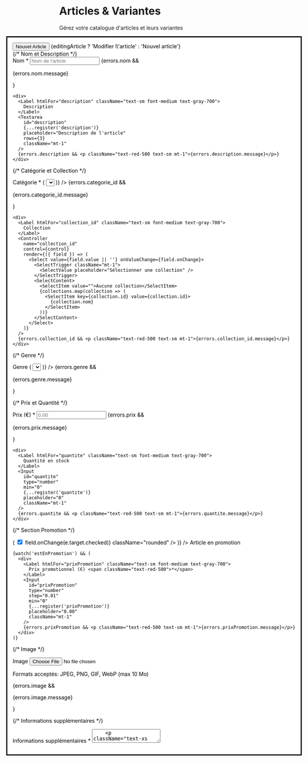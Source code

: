  <div className="space-y-6">
      <div className="flex items-center justify-between">
        <div>
          <h1 className="text-3xl font-bold text-gray-900">Articles & Variantes</h1>
          <p className="text-gray-600 mt-1">Gérez votre catalogue d&apos;articles et leurs variantes</p>
        </div>
        <div className="flex space-x-2">
          <Dialog open={isDialogOpen} onOpenChange={setIsDialogOpen}>
            <DialogTrigger asChild>
              <Button onClick={handleAddArticle} className="bg-blue-600 hover:bg-blue-700">
                <Plus size={20} className="mr-2" />
                Nouvel Article
              </Button>
            </DialogTrigger>
            <DialogContent className="max-w-2xl">
              <DialogHeader>
                <DialogTitle>
                  {editingArticle ? 'Modifier l\'article' : 'Nouvel article'}
                </DialogTitle>
              </DialogHeader>
             <form onSubmit={handleSubmit(handleSubmitArticle)} className="space-y-6 px-4 bg-white">
  {/* Nom et Description */}
  <div className="space-y-4">
    <div>
      <Label htmlFor="nom" className="text-sm font-medium text-gray-700">
        Nom <span className="text-red-500">*</span>
      </Label>
      <Input 
        id="nom" 
        {...register('nom')} 
        placeholder="Nom de l'article"
        className="mt-1"
      />
      {errors.nom && <p className="text-red-500 text-sm mt-1">{errors.nom.message}</p>}
    </div>

    <div>
      <Label htmlFor="description" className="text-sm font-medium text-gray-700">
        Description
      </Label>
      <Textarea 
        id="description" 
        {...register('description')} 
        placeholder="Description de l'article"
        rows={3}
        className="mt-1"
      />
      {errors.description && <p className="text-red-500 text-sm mt-1">{errors.description.message}</p>}
    </div>
  </div>

  {/* Catégorie et Collection */}
  <div className="grid grid-cols-1 md:grid-cols-2 gap-4">
    <div>
      <Label htmlFor="categorie_id" className="text-sm font-medium text-gray-700">
        Catégorie <span className="text-red-500">*</span>
      </Label>
      <Controller
        name="categorie_id"
        control={control}
        render={({ field }) => (
          <Select value={field.value} onValueChange={field.onChange}>
            <SelectTrigger className="mt-1">
              <SelectValue placeholder="Sélectionner une catégorie" />
            </SelectTrigger>
            <SelectContent>
              {categories.map(category => (
                <SelectItem key={category.id} value={category.id}>
                  {category.nom}
                </SelectItem>
              ))}
            </SelectContent>
          </Select>
        )}
      />
      {errors.categorie_id && <p className="text-red-500 text-sm mt-1">{errors.categorie_id.message}</p>}
    </div>

    <div>
      <Label htmlFor="collection_id" className="text-sm font-medium text-gray-700">
        Collection
      </Label>
      <Controller
        name="collection_id"
        control={control}
        render={({ field }) => (
          <Select value={field.value || ''} onValueChange={field.onChange}>
            <SelectTrigger className="mt-1">
              <SelectValue placeholder="Sélectionner une collection" />
            </SelectTrigger>
            <SelectContent>
              <SelectItem value="">Aucune collection</SelectItem>
              {collections.map(collection => (
                <SelectItem key={collection.id} value={collection.id}>
                  {collection.nom}
                </SelectItem>
              ))}
            </SelectContent>
          </Select>
        )}
      />
      {errors.collection_id && <p className="text-red-500 text-sm mt-1">{errors.collection_id.message}</p>}
    </div>
  </div>

  {/* Genre */}
  <div>
    <Label htmlFor="genre" className="text-sm font-medium text-gray-700">
      Genre
    </Label>
    <Controller
      name="genre"
      control={control}
      render={({ field }) => (
        <Select value={field.value || ''} onValueChange={field.onChange}>
          <SelectTrigger className="mt-1">
            <SelectValue placeholder="Sélectionner un genre" />
          </SelectTrigger>
          <SelectContent>
            <SelectItem value="">Non spécifié</SelectItem>
            <SelectItem value="homme">Homme</SelectItem>
            <SelectItem value="femme">Femme</SelectItem>
            <SelectItem value="enfant">Enfant</SelectItem>
            <SelectItem value="unisexe">Unisexe</SelectItem>
          </SelectContent>
        </Select>
      )}
    />
    {errors.genre && <p className="text-red-500 text-sm mt-1">{errors.genre.message}</p>}
  </div>

  {/* Prix et Quantité */}
  <div className="grid grid-cols-1 md:grid-cols-2 gap-4">
    <div>
      <Label htmlFor="prix" className="text-sm font-medium text-gray-700">
        Prix (€) <span className="text-red-500">*</span>
      </Label>
      <Input 
        id="prix" 
        type="number" 
        step="0.01" 
        min="0"
        {...register('prix')} 
        placeholder="0.00"
        className="mt-1"
      />
      {errors.prix && <p className="text-red-500 text-sm mt-1">{errors.prix.message}</p>}
    </div>

    <div>
      <Label htmlFor="quantite" className="text-sm font-medium text-gray-700">
        Quantité en stock
      </Label>
      <Input 
        id="quantite" 
        type="number" 
        min="0"
        {...register('quantite')} 
        placeholder="0"
        className="mt-1"
      />
      {errors.quantite && <p className="text-red-500 text-sm mt-1">{errors.quantite.message}</p>}
    </div>
  </div>

  {/* Section Promotion */}
  <div className="space-y-4 p-4 bg-gray-50 rounded-lg">
    <div className="flex items-center space-x-2">
      <Controller
        name="estEnPromotion"
        control={control}
        render={({ field }) => (
          <input
            type="checkbox"
            id="estEnPromotion"
            checked={field.value || false}
            onChange={(e) => field.onChange(e.target.checked)}
            className="rounded"
          />
        )}
      />
      <Label htmlFor="estEnPromotion" className="text-sm font-medium text-gray-700">
        Article en promotion
      </Label>
    </div>

    {watch('estEnPromotion') && (
      <div>
        <Label htmlFor="prixPromotion" className="text-sm font-medium text-gray-700">
          Prix promotionnel (€) <span className="text-red-500">*</span>
        </Label>
        <Input 
          id="prixPromotion" 
          type="number" 
          step="0.01" 
          min="0"
          {...register('prixPromotion')} 
          placeholder="0.00"
          className="mt-1"
        />
        {errors.prixPromotion && <p className="text-red-500 text-sm mt-1">{errors.prixPromotion.message}</p>}
      </div>
    )}
  </div>

  {/* Image */}
  <div>
    <Label htmlFor="image" className="text-sm font-medium text-gray-700">
      Image
    </Label>
    <Input 
      id="image" 
      type="file" 
      accept="image/jpeg,image/jpg,image/png,image/gif,image/webp"
      {...register('image')} 
      className="mt-1"
    />
    <p className="text-xs text-gray-500 mt-1">
      Formats acceptés: JPEG, PNG, GIF, WebP (max 10 Mo)
    </p>
    {errors.image && <p className="text-red-500 text-sm mt-1">{errors.image.message}</p>}
  </div>

  {/* Informations supplémentaires */}
  <div>
    <Label htmlFor="infos" className="text-sm font-medium text-gray-700">
      Informations supplémentaires <span className="text-red-500">*</span>
    </Label>
    <Textarea 
      id="infos" 
      {...register('infos')} 
      placeholder='{"couleur": "rouge", "taille": "M", "matiere": "coton"}'
      rows={3}
      className="mt-1 font-mono text-sm"
    />
    <p className="text-xs text-gray-500 mt-1">
      Format JSON: {"{"}"propriété": "valeur", "autre": "valeur"{"}"}
    </p>
    {errors.infos && <p className="text-red-500 text-sm mt-1">{errors.infos.message}</p>}
  </div>

  {/* Boutons d'action */}
  <div className="flex justify-end space-x-3 pt-6 border-t">
    <Button 
      type="button" 
      variant="outline" 
      onClick={() => setIsDialogOpen(false)}
      disabled={isSubmitting}
    >
      Annuler
    </Button>
    <Button 
      type="submit" 
      className="bg-blue-600 hover:bg-blue-700" 
      disabled={isSubmitting}
    >
      {isSubmitting ? (
        <>
          <svg className="animate-spin -ml-1 mr-3 h-4 w-4 text-white" xmlns="http://www.w3.org/2000/svg" fill="none" viewBox="0 0 24 24">
            <circle className="opacity-25" cx="12" cy="12" r="10" stroke="currentColor" strokeWidth="4"></circle>
            <path className="opacity-75" fill="currentColor" d="M4 12a8 8 0 018-8V0C5.373 0 0 5.373 0 12h4zm2 5.291A7.962 7.962 0 014 12H0c0 3.042 1.135 5.824 3 7.938l3-2.647z"></path>
          </svg>
          Enregistrement...
        </>
      ) : (
        editingArticle ? 'Modifier l\'article' : 'Créer l\'article'
      )}
    </Button>
  </div>
</form>
            </DialogContent>
          </Dialog>

          <Dialog open={isVariantDialogOpen} onOpenChange={setIsVariantDialogOpen}>
            <DialogContent className="max-w-4xl">
              <DialogHeader>
                <DialogTitle>
                  {editingVariant ? 'Modifier la variante' : 'Nouvelle variante'}
                  {selectedArticleForVariant && (
                    <span className="text-sm text-gray-500 block">
                      pour {selectedArticleForVariant.nom}
                    </span>
                  )}
                </DialogTitle>
              </DialogHeader>
              <form onSubmit={handleSubmitVariant(handleSubmitVariant)} className="space-y-6 bg-white">
  {/* Couleur */}
  <div>
    <Label htmlFor="couleur" className="text-sm font-medium text-gray-700">
      Couleur <span className="text-red-500">*</span>
    </Label>
    <Input 
      id="couleur" 
      {...registerVariant('couleur')} 
      placeholder="Ex: Rouge, Bleu marine, Noir..."
      className="mt-1"
    />
    {variantErrors.couleur && <p className="text-red-500 text-sm mt-1">{variantErrors.couleur.message}</p>}
  </div>

  {/* Images */}
  <div>
    <Label htmlFor="images" className="text-sm font-medium text-gray-700">
      Images <span className="text-red-500">*</span>
    </Label>
    <div className="mt-1 space-y-2">
      <Input
        id="images"
        type="file"
        multiple
        accept="image/jpeg,image/jpg,image/png,image/gif,image/webp"
        {...registerVariant('images')}
        className="file:mr-4 file:py-2 file:px-4 file:rounded-full file:border-0 file:text-sm file:font-semibold file:bg-blue-50 file:text-blue-700 hover:file:bg-blue-100"
      />
      <p className="text-xs text-gray-500">
        Sélectionnez plusieurs images pour cette variante. Formats acceptés: JPEG, PNG, GIF, WebP (max 10 Mo par image)
      </p>
    </div>
    {variantErrors.images && <p className="text-red-500 text-sm mt-1">{variantErrors.images.message}</p>}
  </div>

  {/* Section Tailles et Stock */}
  <div className="space-y-4">
    <div className="flex items-center justify-between">
      <div>
        <h3 className="text-lg font-medium text-gray-900">Tailles et stock</h3>
        <p className="text-sm text-gray-500">Ajoutez les différentes tailles disponibles pour cette variante</p>
      </div>
      <Button
        type="button"
        variant="outline"
        onClick={() => append({ taille: '', quantite: 0, prix: 0 })}
        className="flex items-center space-x-2"
      >
        <Plus size={16} />
        <span>Ajouter une taille</span>
      </Button>
    </div>

    {fields.length === 0 && (
      <div className="text-center py-8 text-gray-500 border-2 border-dashed border-gray-300 rounded-lg">
        <div className="space-y-2">
          <p>Aucune taille ajoutée</p>
          <p className="text-sm">Cliquez sur Ajouter une taille pour commencer</p>
        </div>
      </div>
    )}

    <div className="space-y-3">
      {fields.map((field, index) => (
        <div key={field.id} className="grid grid-cols-1 md:grid-cols-4 gap-4 p-4 border border-gray-200 rounded-lg bg-gray-50">
          <div>
            <Label htmlFor={`tailles.${index}.taille`} className="text-sm font-medium text-gray-700">
              Taille <span className="text-red-500">*</span>
            </Label>
            <Input 
              {...registerVariant(`tailles.${index}.taille`)} 
              placeholder="Ex: S, M, L, XL, 38, 40..."
              className="mt-1"
            />
            {variantErrors.tailles?.[index]?.taille && (
              <p className="text-red-500 text-sm mt-1">{variantErrors.tailles[index]?.taille?.message}</p>
            )}
          </div>

          <div>
            <Label htmlFor={`tailles.${index}.quantite`} className="text-sm font-medium text-gray-700">
              Quantité <span className="text-red-500">*</span>
            </Label>
            <Input
              type="number"
              min="0"
              {...registerVariant(`tailles.${index}.quantite`, { valueAsNumber: true })}
              placeholder="0"
              className="mt-1"
            />
            {variantErrors.tailles?.[index]?.quantite && (
              <p className="text-red-500 text-sm mt-1">{variantErrors.tailles[index]?.quantite?.message}</p>
            )}
          </div>

          <div>
            <Label htmlFor={`tailles.${index}.prix`} className="text-sm font-medium text-gray-700">
              Prix (€) <span className="text-red-500">*</span>
            </Label>
            <Input
              type="number"
              step="0.01"
              min="0"
              {...registerVariant(`tailles.${index}.prix`, { valueAsNumber: true })}
              placeholder="0.00"
              className="mt-1"
            />
            {variantErrors.tailles?.[index]?.prix && (
              <p className="text-red-500 text-sm mt-1">{variantErrors.tailles[index]?.prix?.message}</p>
            )}
          </div>

          <div className="flex items-end">
            <Button
              type="button"
              variant="outline"
              size="sm"
              onClick={() => remove(index)}
              className="text-red-600 hover:text-red-700 hover:bg-red-50 w-full md:w-auto"
              title="Supprimer cette taille"
            >
              <Trash2 size={16} className="mr-2 md:mr-0" />
              <span className="md:hidden">Supprimer</span>
            </Button>
          </div>
        </div>
      ))}
    </div>

    {fields.length > 0 && (
      <div className="text-sm text-gray-500 bg-blue-50 p-3 rounded-lg">
        <p className="font-medium text-blue-700">💡 Conseil</p>
        <p>Assurez-vous que chaque taille a un prix et une quantité en stock définis.</p>
      </div>
    )}
  </div>

  {/* Informations supplémentaires */}
  <div className="bg-gray-50 p-4 rounded-lg">
    <h4 className="text-sm font-medium text-gray-700 mb-2">Informations de la variante</h4>
    <div className="grid grid-cols-1 md:grid-cols-2 gap-4 text-sm">
      <div>
        <span className="text-gray-500">Nombre de tailles:</span>
        <span className="ml-2 font-medium">{fields.length}</span>
      </div>
      <div>
        <span className="text-gray-500">Stock total:</span>
        <span className="ml-2 font-medium">
          {fields.reduce((total, field, index) => {
            const quantite = watchVariant(`tailles.${index}.quantite`) || 0;
            return total + (typeof quantite === 'number' ? quantite : 0);
          }, 0)}
        </span>
      </div>
    </div>
  </div>

  {/* Boutons d'action */}
  <div className="flex justify-end space-x-3 pt-6 border-t">
    <Button 
      type="button" 
      variant="outline" 
      onClick={() => setIsVariantDialogOpen(false)}
      disabled={isSubmittingVariant}
    >
      Annuler
    </Button>
    <Button 
      type="submit" 
      className="bg-blue-600 hover:bg-blue-700" 
      disabled={isSubmittingVariant || fields.length === 0}
    >
      {isSubmittingVariant ? (
        <>
          <svg className="animate-spin -ml-1 mr-3 h-4 w-4 text-white" xmlns="http://www.w3.org/2000/svg" fill="none" viewBox="0 0 24 24">
            <circle className="opacity-25" cx="12" cy="12" r="10" stroke="currentColor" strokeWidth="4"></circle>
            <path className="opacity-75" fill="currentColor" d="M4 12a8 8 0 018-8V0C5.373 0 0 5.373 0 12h4zm2 5.291A7.962 7.962 0 014 12H0c0 3.042 1.135 5.824 3 7.938l3-2.647z"></path>
          </svg>
          Enregistrement...
        </>
      ) : (
        editingVariant ? 'Modifier la variante' : 'Créer la variante'
      )}
    </Button>
  </div>
</form>
            </DialogContent>
          </Dialog>
        </div>
      </div>

      <Card>
        <CardHeader>
          <div className="flex items-center justify-between">
            <CardTitle>Liste des Articles ({filteredArticles.length})</CardTitle>
            <div className="relative">
              <Search className="absolute left-3 top-1/2 transform -translate-y-1/2 text-gray-400" size={20} />
              <Input
                placeholder="Rechercher un article..."
                value={searchTerm}
                onChange={(e) => setSearchTerm(e.target.value)}
                className="pl-10 w-64"
              />
            </div>
          </div>
        </CardHeader>
        <CardContent>
          <Table>
            <TableHeader>
              <TableRow>
                <TableHead>Article</TableHead>
                <TableHead>Prix de base</TableHead>
                <TableHead>Stock total</TableHead>
                <TableHead>Variantes</TableHead>
                <TableHead>Catégorie</TableHead>
                <TableHead>Collection</TableHead>
                <TableHead>Likes</TableHead>
                <TableHead>Actions</TableHead>
              </TableRow>
            </TableHeader>
            <TableBody>
              {filteredArticles.map((article) => (
                <TableRow key={article.id}>
                  <TableCell>
                    <div className="flex items-center space-x-3">
                      {article.image && (
                        <Image
                          src={article.image}
                          alt={article.nom}
                          className="w-12 h-12 object-cover rounded-lg"
                          height={48}
                          width={48}
                        />
                      )}
                      <div>
                        <div className="font-medium">{article.nom}</div>
                        <div className="text-sm text-gray-500">{article.reference}</div>
                        <div className="text-sm text-gray-500 max-w-xs truncate">
                          {article.description}
                        </div>
                      </div>
                    </div>
                  </TableCell>
                  <TableCell className="font-medium">{article.prix}€</TableCell>
                  <TableCell>
                    <Badge variant={getTotalStock(article) > 10 ? 'default' : 'destructive'}>
                      {getTotalStock(article)}
                    </Badge>
                  </TableCell>
                  <TableCell>
                    <div className="flex items-center space-x-2">
                      <Badge variant="outline" className="flex items-center space-x-1">
                        <Palette size={12} />
                        <span>{getVariantCount(article)}</span>
                      </Badge>
                      <Button
                        variant="outline"
                        size="sm"
                        onClick={() => handleAddVariant(article)}
                        className="text-blue-600 hover:text-blue-700"
                      >
                        <Plus size={14} />
                      </Button>
                    </div>
                  </TableCell>
                  <TableCell>{getCategoryName(article.categorie_id)}</TableCell>
                  <TableCell>{getCollectionName(article.collection_id)}</TableCell>
                  <TableCell>
                    <div className="flex items-center space-x-1 text-red-600">
                      <Heart size={16} fill="currentColor" />
                      <span>{article.favoris?.length || 0}</span>
                    </div>
                  </TableCell>
                  <TableCell>
                    <div className="flex space-x-2">
                      <Button
                        variant="outline"
                        size="sm"
                        onClick={() => handleEditArticle(article)}
                      >
                        <Edit size={16} />
                      </Button>
                      <Button
                        variant="outline"
                        size="sm"
                        onClick={() => handleDeleteArticle(article.id)}
                        className="text-red-600 hover:text-red-700"
                      >
                        <Trash2 size={16} />
                      </Button>
                    </div>
                  </TableCell>
                </TableRow>
              ))}
            </TableBody>
          </Table>
        </CardContent>
      </Card>

      {/* Détail des variantes */}
      <div className="space-y-4">
        {filteredArticles.map((article) => (
          article.varietes.length > 0 && (
            <Card key={`varietes-${article.id}`}>
              <CardHeader>
                <CardTitle className="flex items-center space-x-2">
                  <Package size={20} />
                  <span>Variantes de {article.nom}</span>
                </CardTitle>
              </CardHeader>
              <CardContent>
                <div className="grid grid-cols-1 md:grid-cols-2 lg:grid-cols-3 gap-4">
                  {article.varietes.map((variant) => (
                    <div key={variant.id} className="border rounded-lg p-4 space-y-3">
                      <div className="flex items-center justify-between">
                        <h4 className="font-medium text-sm">{variant.reference}</h4>
                        <Badge variant="outline" className="text-xs">
                          {variant.couleur}
                        </Badge>
                      </div>
                      
                      <div className="space-y-2">
                        <div className="flex justify-between text-sm">
                          <span className="text-gray-600">Couleur:</span>
                          <span className="font-medium">{variant.couleur}</span>
                        </div>
                        <div className="flex justify-between text-sm">
                          <span className="text-gray-600">Stock total:</span>
                          <Badge variant={(variant.tailles?.reduce((total, t) => total + t.quantite, 0) || 0) > 10 ? 'default' : 'destructive'}>
                            {variant.tailles?.reduce((total, t) => total + t.quantite, 0) || 0}
                          </Badge>
                        </div>
                        <div className="flex justify-between text-sm">
                          <span className="text-gray-600">Images:</span>
                          <span className="font-medium">{variant.images?.length || 0}</span>
                        </div>
                      </div>

                      <div className="space-y-2">
                        <h5 className="text-xs font-medium text-gray-700">Tailles:</h5>
                        <div className="flex flex-wrap gap-1">
                          {variant.tailles?.map((taille, index) => (
                            <Badge key={index} variant="outline" className="text-xs">
                              {taille.taille}: {taille.quantite} ({taille.prix}€)
                            </Badge>
                          ))}
                        </div>
                      </div>

                      <div className="flex space-x-2 pt-2">
                        <Button
                          variant="outline"
                          size="sm"
                          onClick={() => handleEditVariant(article, variant)}
                          className="flex-1"
                        >
                          <Edit size={14} className="mr-1" />
                          Modifier
                        </Button>
                        <Button
                          variant="outline"
                          size="sm"
                          onClick={() => handleDeleteVariant(article.id, variant.id)}
                          className="text-red-600 hover:text-red-700"
                        >
                          <Trash2 size={14} />
                        </Button>
                      </div>
                    </div>
                  ))}
                </div>
              </CardContent>
            </Card>
          )
        ))}
      </div>
    </div>
